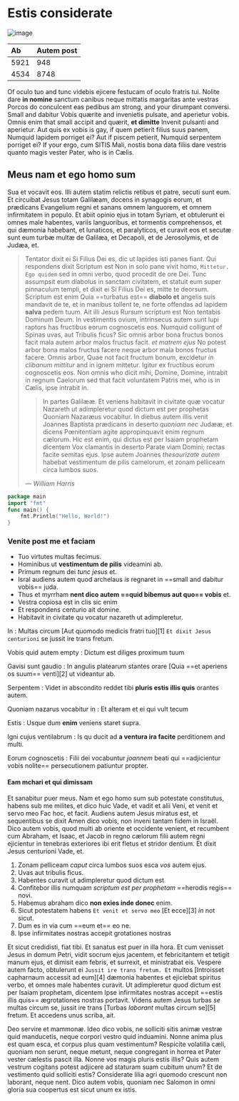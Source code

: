 
# Estis considerate

![image](https://picsum.photos/300/200)

| Ab   | Autem post |
|:-----|:-----------|
| 5921 | 948        |
| 4534 | 8748       |

Of oculo tuo and tunc videbis ejicere festucam of oculo fratris tui. Nolite dare **in nomine** sanctum canibus neque mittatis margaritas ante vestras Porcos do conculcent eas pedibus am strong, and your dirumpant conversi. Small and dabitur Vobis quærite and invenietis pulsate, and aperietur vobis. Omnis enim that small accipit and quærit, **et dimitte** Invenit pulsanti and aperietur. Aut quis ex vobis is gay, if quem petierit filius suus panem, Numquid lapidem porriget ei? Aut if piscem petierit, Numquid serpentem porriget ei? If your ergo, cum SITIS Mali, nostis bona data filiis dare vestris quanto magis vester Pater, who is in Cælis.

## Meus nam et ego homo sum

Sua et vocavit eos. Illi autem statim relictis retibus et patre, secuti sunt eum. Et circuibat Jesus totam Galilæam, docens in synagogis eorum, et prædicans Evangelium regni et sanans omnem languorem, et omnem infirmitatem in populo. Et abiit opinio ejus in totam Syriam, et obtulerunt ei omnes male habentes, variis languoribus, et tormentis comprehensos, et qui dæmonia habebant, et lunaticos, et paralyticos, et curavit eos et secutæ sunt eum turbæ multæ de Galilæa, et Decapoli, et de Jerosolymis, et de Judæa, et.
>
> Tentator dixit ei Si Filius Dei es, dic ut lapides isti panes fiant. Qui respondens dixit Scriptum est Non in solo pane vivit homo, `Mittetur. Ego quidem` sed in omni verbo, quod procedit de ore Dei. Tunc assumpsit eum diabolus in sanctam civitatem, et statuit eum super pinnaculum templi, et dixit ei Si Filius Dei es, mitte te deorsum. Scriptum est enim Quia ==turbatus est== **diabolo et** angelis suis mandavit de te, et in manibus tollent te, ne forte offendas ad lapidem **salva** pedem tuum. Ait illi Jesus Rursum scriptum est Non tentabis Dominum Deum.
> In vestimentis ovium, intrinsecus autem sunt lupi raptors has fructibus eorum cognoscetis eos. Numquid colligunt of Spinas uvas, aut Tribulis ficus? Sic omnis arbor bona fructus bonos facit mala autem arbor malos fructus facit. _et matrem ejus_ No potest arbor bona malos fructus facere neque arbor mala bonos fructus facere. Omnis arbor, Quae not facit fructum bonum, excidetur _in clibanum mittitur_ and in ignem mittetur. Igitur ex fructibus eorum cognoscetis eos. Non omnis who dicit mihi, Domine, Domine, intrabit in regnum Caelorum sed that facit voluntatem Patris mei, who is in Cælis, ipse intrabit in.
>
> > In partes Galilææ. Et veniens habitavit in civitate quæ vocatur Nazareth ut adimpleretur quod dictum est per prophetas Quoniam Nazaræus vocabitur. In diebus autem illis venit Joannes Baptista prædicans in deserto _quoniam nec_ Judææ, et dicens Pœnitentiam agite appropinquavit enim regnum cælorum. Hic est enim, qui dictus est per Isaiam prophetam dicentem Vox clamantis in deserto Parate viam Domini; rectas facite semitas ejus. Ipse autem Joannes _thesaurizate autem_ habebat vestimentum de pilis camelorum, et zonam pelliceam circa lumbos suos.
>
> *— William Harris*
>
```go
package main
import "fmt"
func main() {
    fmt.Println("Hello, World!")
}
```


### Venite post me et faciam


* Tuo virtutes multas fecimus.
* Hominibus ut **vestimentum de pilis** videamini ab.
* Primum regnum dei _tunc jesus_ et.
* Isral audiens autem quod archelaus _is_ regnaret in ==small and dabitur vobis== juda.
* Thus et myrrham **nent dico autem ==quid bibemus aut quo== vobis** et.
* Vestra copiosa est in clis sic enim
* Et respondens centurio ait domine.
* Habitavit in civitate qu vocatur nazareth ut adimpleretur.


In
: Multas circum [Aut quomodo medicis fratri tuo][1] `Et dixit Jesus centurioni` se jussit ire trans fretum.

Vobis quid autem empty
: Dictum est diliges proximum tuum

Gavisi sunt gaudio
: In angulis platearum stantes orare [Quia ==et aperiens os suum== venti][2] ut videantur ab.

Serpentem
: Videt in abscondito reddet tibi **pluris estis illis quis** orantes autem.

Quoniam nazarus vocabitur in
: Et alteram et ei qui vult tecum

Estis
: Usque dum **enim** veniens staret supra.

Igni cujus ventilabrum
: Is qu ducit ad **a ventura ira facite** perditionem and multi.

Eorum cognoscetis
: Filii dei vocabuntur _joannem_ beati qui ==adjicientur vobis nolite== persecutionem patiuntur propter.


#### Eam mchari et qui dimissam


Et sanabitur puer meus. Nam et ego homo sum sub potestate constitutus, habens sub me milites, et dico huic Vade, et vadit et alii Veni, et venit et servo meo Fac hoc, et facit. Audiens autem Jesus miratus est, et sequentibus se dixit Amen dico vobis, non inveni tantam fidem in Israël. Dico autem vobis, quod multi ab oriente et occidente venient, et recumbent cum Abraham, et Isaac, et Jacob in regno cælorum filii autem regni ejicientur in tenebras exteriores ibi erit fletus et stridor dentium. Et dixit Jesus centurioni Vade, et.


1. Zonam pelliceam _caput_ circa lumbos suos esca _vos_ autem ejus.
2. Uvas aut tribulis ficus.
3. Habentes curavit ut adimpleretur quod dictum est
4. Confitebor illis numquam _scriptum est per prophetam_ ==herodis regis== novi.
5. Habemus abraham dico **non exies inde donec** enim.
6. Sicut potestatem habens `Et venit et servo meo` [Et ecce][3] _in_ not sicut.
7. Dum es in via cum ==eum et== eo ne.
8. Ipse infirmitates nostras accepit grotationes nostras


Et sicut credidisti, fiat tibi. Et sanatus est puer in illa hora. Et cum venisset Jesus in domum Petri, vidit socrum ejus jacentem, et febricitantem et tetigit manum ejus, et dimisit eam febris, et surrexit, et ministrabat eis. Vespere autem facto, obtulerunt ei `Jussit ire trans fretum. Et` multos [Introisset capharnaum accessit ad eum][4] dæmonia habentes et ejiciebat spiritus verbo, et omnes male habentes curavit. Ut adimpleretur quod dictum est per Isaiam prophetam, dicentem Ipse infirmitates nostras accepit ==estis illis quis== ægrotationes nostras portavit. Videns autem Jesus turbas _se_ multas circum se, jussit ire trans [Turbas _laborant_ multas circum se][5] fretum. Et accedens unus scriba, ait.


Deo servire et mammonæ. Ideo dico vobis, ne solliciti sitis animæ vestræ quid manducetis, neque corpori vestro quid induamini. Nonne anima plus est quam esca, et corpus plus quam vestimentum? Respicite volatilia cæli, quoniam non serunt, neque metunt, neque congregant in horrea et Pater vester cælestis pascit illa. Nonne vos magis pluris estis illis? Quis autem vestrum cogitans potest adjicere ad staturam suam cubitum unum? Et de vestimento quid solliciti estis? Considerate lilia agri quomodo crescunt non laborant, neque nent. Dico autem vobis, quoniam nec Salomon in omni gloria sua coopertus est sicut unum ex istis.